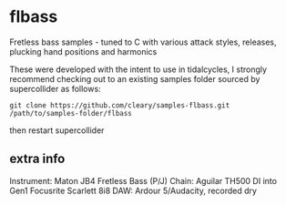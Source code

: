 # flbass
Fretless bass samples - tuned to C with various attack styles, releases, plucking hand positions and harmonics

These were developed with the intent to use in tidalcycles, I strongly recommend checking out to an existing samples folder sourced by supercollider as follows:

```
git clone https://github.com/cleary/samples-flbass.git /path/to/samples-folder/flbass
```

then restart supercollider

## extra info
Instrument: Maton JB4 Fretless Bass (P/J)
Chain: Aguilar TH500 DI into Gen1 Focusrite Scarlett 8i8
DAW: Ardour 5/Audacity, recorded dry

